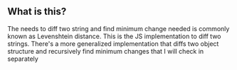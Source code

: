 ## What is this?

The needs to diff two string and find minimum change needed is commonly known as Levenshtein distance. This is the JS implementation to diff two strings.
There's a more generalized implementation that diffs two object structure and recursively find minimum changes that I will check in separately


